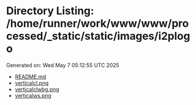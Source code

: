 # Directory Listing: /home/runner/work/www/www/processed/_static/static/images/i2plogo
Generated on: Wed May  7 05:12:55 UTC 2025

- [README.md](README.md)
- [verticalcl.png](verticalcl.png)
- [verticalclwbg.png](verticalclwbg.png)
- [verticalws.png](verticalws.png)
